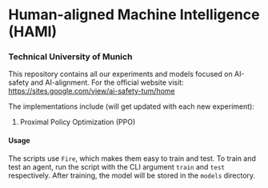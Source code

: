# Human-aligned Machine Intelligence (HAMI)
### Technical University of Munich

This repository contains all our experiments and models focused on AI-safety 
and AI-alignment. For the official website visit:
https://sites.google.com/view/ai-safety-tum/home

The implementations include (will get updated with each new experiment):

1. Proximal Policy Optimization (PPO)

#### Usage
The scripts use `Fire`, which makes them easy to train and test.
To train and test an agent, run the script with the CLI argument `train` and `test`
respectively. After training, the model will be stored in the `models` directory.